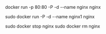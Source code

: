 docker run -p 80:80 -P -d --name nginx nginx

sudo docker run -P -d --name nginx1 nginx

sudo docker stop nginx
sudo docker rm nginx